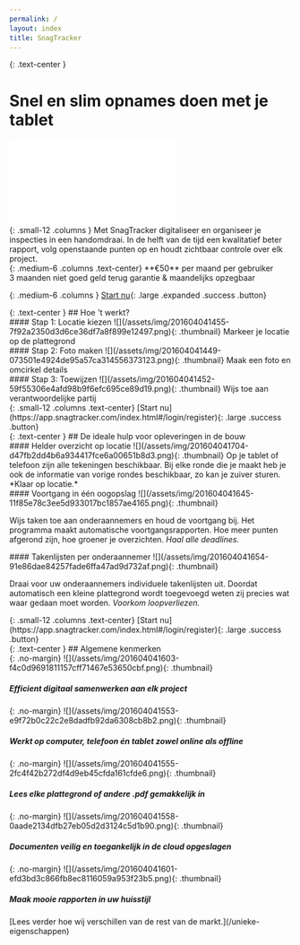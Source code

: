 ```yaml
---
permalink: /
layout: index
title: SnagTracker
---
```


{: .text-center }
# S<span class="show-for-medium">nel en s</span>lim opnames doen<span class="show-for-large"> met je tablet</span>

<div class="flex-video widescreen">
  <iframe src="//player.vimeo.com/video/112169918" frameborder="0" webkitallowfullscreen mozallowfullscreen allowfullscreen></iframe>
</div>

<div class="row">
{: .small-12 .columns }
Met SnagTracker digitaliseer en organiseer je inspecties in een handomdraai. In de helft van de tijd een kwalitatief beter rapport, volg openstaande punten op en houdt zichtbaar controle over elk project.
</div>

<div class="row">
{: .medium-6 .columns .text-center}
**&euro;50** per maand per gebruiker
<span class="show-for-medium"><br/>3 maanden niet goed geld terug garantie</span>
<span class="show-for-large">&amp; maandelijks opzegbaar</span>

{: .medium-6 .columns }
[Start nu](https://app.snagtracker.com/index.html#/login/register){: .large .expanded .success .button}
</div>

<div class="callout secondary">
{: .text-center }
## Hoe 't werkt?

<div class="row medium-up-3">
  <div class="column">
#### <span class="hide-for-medium-only">Stap </span>1: Locatie kiezen
![](/assets/img/201604041455-7f92a2350d3d6ce36df7a8f899e12497.png){: .thumbnail}
Markeer je locatie op de plattegrond
  </div>

  <div class="column">
#### <span class="hide-for-medium-only">Stap </span>2: Foto maken
![](/assets/img/201604041449-073501e4924de95a57ca314556373123.png){: .thumbnail}
Maak een foto en omcirkel details
  </div>

  <div class="column">
#### <span class="hide-for-medium-only">Stap </span>3: Toewijzen
![](/assets/img/201604041452-59f55306e4afd98b9f6efc695ce89d19.png){: .thumbnail}
Wijs toe aan verantwoordelijke partij
  </div>
</div>
</div>


<div class="row">
{: .small-12 .columns .text-center}
[Start nu](https://app.snagtracker.com/index.html#/login/register){: .large .success .button}
</div>


<div class="callout secondary">
{: .text-center }
## De ideale hulp voor opleveringen in de bouw

<div class="row medium-up-3">
  <div class="column">
#### Helder overzicht op locatie
![](/assets/img/201604041704-d47fb2dd4b6a934417fce6a00651b8d3.png){: .thumbnail}
Op je tablet of telefoon zijn alle tekeningen beschikbaar. Bij elke ronde die je maakt heb je ook de informatie van vorige rondes beschikbaar, zo kan je zuiver sturen. *Klaar op locatie.*
  </div>

  <div class="column">
#### Voortgang in één oogopslag
![](/assets/img/201604041645-11f85e78c3ee5d933017bc1857ae4165.png){: .thumbnail}

Wijs taken toe aan onderaannemers en houd de voortgang bij. Het programma maakt automatische voortgangsrapporten. Hoe meer punten afgerond zijn, hoe groener je overzichten. *Haal alle deadlines.*
  </div>

  <div class="column">
#### Takenlijsten per onderaannemer
![](/assets/img/201604041654-91e86dae84257fade6ffa47ad9d732af.png){: .thumbnail}

Draai voor uw onderaannemers individuele takenlijsten uit. Doordat automatisch een kleine plattegrond wordt toegevoegd weten zij precies wat waar gedaan moet worden. *Voorkom loopverliezen.*
  </div>
</div>
</div>


<div class="row">
{: .small-12 .columns .text-center}
[Start nu](https://app.snagtracker.com/index.html#/login/register){: .large .success .button}
</div>


<div class="callout secondary">
{: .text-center }
## Algemene kenmerken

<div class="row medium-up-3 large-up-5">
  <div class="column">
{: .no-margin}
![](/assets/img/201604041603-f4c0d9691811157cff71467e53650cbf.png){: .thumbnail}

##### Efficient digitaal samenwerken aan elk project<small></small>

  </div>

  <div class="column">
{: .no-margin}
![](/assets/img/201604041553-e9f72b0c22c2e8dadfb92da6308cb8b2.png){: .thumbnail}

##### Werkt op computer, telefoon &eacute;n tablet zowel online als offline
  </div>

  <div class="column">
{: .no-margin}
![](/assets/img/201604041555-2fc4f42b272df4d9eb45cfda161cfde6.png){: .thumbnail}

##### Lees elke plattegrond of andere .pdf gemakkelijk in
  </div>

  <div class="column">
{: .no-margin}
![](/assets/img/201604041558-0aade2134dfb27eb05d2d3124c5d1b90.png){: .thumbnail}

##### Documenten veilig en toegankelijk in de cloud opgeslagen
  </div>

  <div class="column">
{: .no-margin}
![](/assets/img/201604041601-efd3bd3c866fb8ec8116059a953f23b5.png){: .thumbnail}

##### Maak mooie rapporten in uw huisstijl
  </div>
</div>

<div class="row column text-center">
[Lees verder hoe wij verschillen van de rest van de markt.](/unieke-eigenschappen)
</div>
</div>